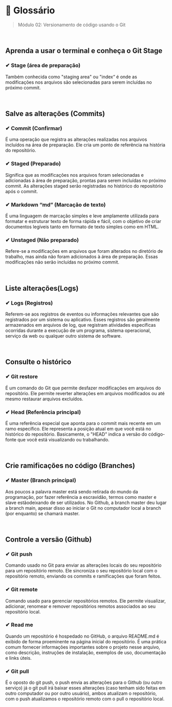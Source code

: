 # 📌 Glossário
> Módulo 02: Versionamento de código usando o Git

<br>

## Aprenda a usar o terminal e conheça o Git Stage
### ✔ Stage (área de preparação)
Também conhecida como "staging area" ou "index“ é onde as modificações nos arquivos são selecionadas para serem incluídas no próximo commit.

<br>

## Salve as alterações (Commits)
### ✔ Commit (Confirmar)
É uma operação que registra as alterações realizadas nos arquivos incluídos na área de preparação. Ele cria um ponto de referência na história do repositório.

### ✔ Staged (Preparado)
Significa que as modificações nos arquivos foram selecionadas e adicionadas à área de preparação, prontas para serem incluídas no próximo commit. As alterações staged serão registradas no histórico do repositório após o commit.

### ✔ Markdown “md” (Marcação de texto)
É uma linguagem de marcação simples e leve amplamente utilizada para formatar e estruturar texto de forma rápida e fácil, com o objetivo de criar documentos legíveis tanto em formato de texto simples como em HTML.

### ✔ Unstaged (Não preparado)
Refere-se a modificações em arquivos que foram alterados no diretório de trabalho, mas ainda não foram adicionados à área de preparação. Essas modificações não serão incluídas no próximo commit.

<br>

## Liste alterações(Logs)
### ✔ Logs (Registros)
Referem-se aos registros de eventos ou informações relevantes que são registrados por um sistema ou aplicativo. Esses registros são geralmente armazenados em arquivos de log, que registram atividades específicas ocorridas durante a execução de um programa, sistema operacional, serviço da web ou qualquer outro sistema de software.

<br>

## Consulte o histórico
### ✔ Git restore
É um comando do Git que permite desfazer modificações em arquivos do repositório. Ele permite reverter alterações em arquivos modificados ou até mesmo restaurar arquivos excluídos.

### ✔ Head (Referência principal)
É uma referência especial que aponta para o commit mais recente em um ramo específico. Ele representa a posição atual em que você está no histórico do repositório. Basicamente, o "HEAD" indica a versão do código-fonte que você está visualizando ou trabalhando.

<br>

## Crie ramificações no código (Branches)
### ✔ Master (Branch principal)
Aos poucos a palavra master está sendo retirada do mundo da programação, por fazer referência a escravidão, termos como master e slave estãodeixando de ser utilizados. No Github, a branch master deu lugar a branch main, apesar disso ao iniciar o Git no computador local a branch (por enquanto) se chamará master.

<br>

## Controle a versão (Github)
### ✔ Git push
Comando usado no Git para enviar as alterações locais do seu repositório para um repositório remoto. Ele sincroniza o seu repositório local com o repositório remoto, enviando os commits e ramificações que foram feitos.

### ✔ Git remote
Comando usado para gerenciar repositórios remotos. Ele permite visualizar, adicionar, renomear e remover repositórios remotos associados ao seu repositório local.

### ✔ Read me
Quando um repositório é hospedado no GitHub, o arquivo README.md é exibido de forma proeminente na página inicial do repositório. É uma prática comum fornecer informações importantes sobre o projeto nesse arquivo, como descrição, instruções de instalação, exemplos de uso, documentação e links úteis.

### ✔ Git pull
É o oposto do git push, o push envia as alterações para o Github (ou outro serviço) já o git pull irá baixar esses alterações (caso tenham sido feitas em outro computador ou por outro usuário), ambos atualizam o repositório, com o push atualizamos o repositório remoto com o pull o repositório local.